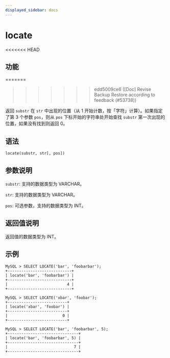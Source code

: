 ```yaml
---
displayed_sidebar: docs
---
```


# locate

<<<<<<< HEAD
## 功能
=======

>>>>>>> edd5009ce6 ([Doc] Revise Backup Restore according to feedback (#53738))

返回 `substr` 在 `str` 中出现的位置（从 1 开始计数，按「字符」计算）。如果指定了第 3 个参数 `pos`，则从 `pos` 下标开始的字符串处开始查找 `substr` 第一次出现的位置，如果没有找到则返回 0。

## 语法

```Haskell
locate(substr, str[, pos])
```

## 参数说明

`substr`: 支持的数据类型为 VARCHAR。

`str`: 支持的数据类型为 VARCHAR。

`pos`: 可选参数，支持的数据类型为 INT。

## 返回值说明

返回值的数据类型为 INT。

## 示例

```Plain Text
MySQL > SELECT LOCATE('bar', 'foobarbar');
+----------------------------+
| locate('bar', 'foobarbar') |
+----------------------------+
|                          4 |
+----------------------------+

MySQL > SELECT LOCATE('xbar', 'foobar');
+--------------------------+
| locate('xbar', 'foobar') |
+--------------------------+
|                        0 |
+--------------------------+

MySQL > SELECT LOCATE('bar', 'foobarbar', 5);
+-------------------------------+
| locate('bar', 'foobarbar', 5) |
+-------------------------------+
|                             7 |
+-------------------------------+
```
